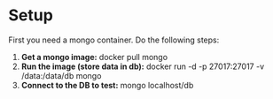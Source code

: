 # Setup
First you need a mongo container. Do the following steps:
1. **Get a mongo image:** docker pull mongo
2. **Run the image (store data in db):** docker run -d -p 27017:27017 -v /data:/data/db mongo
3. **Connect to the DB to test:** mongo localhost/db

